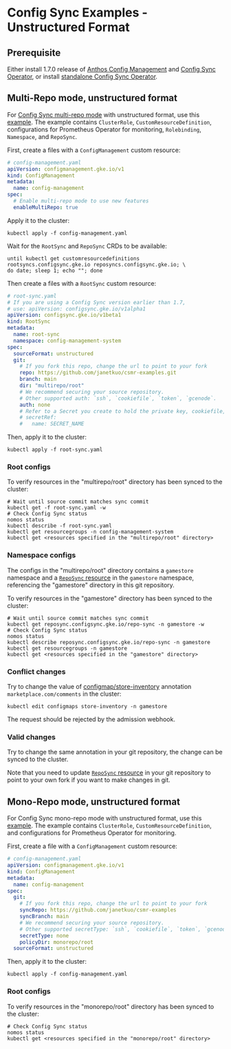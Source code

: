 # Config Sync Examples - Unstructured Format

## Prerequisite 

Either install 1.7.0 release of [Anthos Config Management](https://cloud.google.com/anthos-config-management/docs/how-to/installing) and [Config Sync Operator](https://cloud.google.com/anthos-config-management/docs/how-to/installing-config-sync), or install [standalone Config Sync Operator](https://cloud.google.com/kubernetes-engine/docs/add-on/config-sync/how-to/installing).

## Multi-Repo mode, unstructured format

For [Config Sync multi-repo mode](https://cloud.google.com/kubernetes-engine/docs/add-on/config-sync/how-to/multi-repo) with unstructured format, use this [example](./multirepo/).
The example contains `ClusterRole`, `CustomResourceDefinition`, configurations for Prometheus Operator for monitoring, `Rolebinding`, `Namespace`, and `RepoSync`.

First, create a files with a `ConfigManagement` custom resource:

```yaml
# config-management.yaml
apiVersion: configmanagement.gke.io/v1
kind: ConfigManagement
metadata:
  name: config-management
spec:
  # Enable multi-repo mode to use new features
  enableMultiRepo: true
```

Apply it to the cluster:

```console
kubectl apply -f config-management.yaml
```

Wait for the `RootSync` and `RepoSync` CRDs to be available:

```console
until kubectl get customresourcedefinitions rootsyncs.configsync.gke.io reposyncs.configsync.gke.io; \
do date; sleep 1; echo ""; done
```

Then create a files with a `RootSync` custom resource:

```yaml
# root-sync.yaml
# If you are using a Config Sync version earlier than 1.7,
# use: apiVersion: configsync.gke.io/v1alpha1
apiVersion: configsync.gke.io/v1beta1
kind: RootSync
metadata:
  name: root-sync
  namespace: config-management-system
spec:
  sourceFormat: unstructured
  git:
    # If you fork this repo, change the url to point to your fork
    repo: https://github.com/janetkuo/csmr-examples.git
    branch: main
    dir: "multirepo/root"
    # We recommend securing your source repository.
    # Other supported auth: `ssh`, `cookiefile`, `token`, `gcenode`.
    auth: none
    # Refer to a Secret you create to hold the private key, cookiefile, or token.
    # secretRef:
    #   name: SECRET_NAME
```

Then, apply it to the cluster:

```console
kubectl apply -f root-sync.yaml
```

### Root configs

To verify resources in the "multirepo/root" directory has been synced to the cluster:

```console
# Wait until source commit matches sync commit
kubectl get -f root-sync.yaml -w
# Check Config Sync status
nomos status
kubectl describe -f root-sync.yaml
kubectl get resourcegroups -n config-management-system
kubectl get <resources specified in the "multirepo/root" directory>
```

### Namespace configs

The configs in the "multirepo/root" directory contains a `gamestore` namespace and a [`RepoSync` resource](multirepo/root/reposync-gamestore.yaml) in the `gamestore` namespace, referencing the "gamestore" directory in this git repository.

To verify resources in the "gamestore" directory has been synced to the cluster:

```console
# Wait until source commit matches sync commit
kubectl get reposync.configsync.gke.io/repo-sync -n gamestore -w
# Check Config Sync status
nomos status
kubectl describe reposync.configsync.gke.io/repo-sync -n gamestore
kubectl get resourcegroups -n gamestore
kubectl get <resources specified in the "gamestore" directory>
```

### Conflict changes

Try to change the value of [configmap/store-inventory](gamestore/configmap-inventory.yaml) annotation `marketplace.com/comments` in the cluster:

```console
kubectl edit configmaps store-inventory -n gamestore
```

The request should be rejected by the admission webhook.

### Valid changes

Try to change the same annotation in your git repository, the change can be synced to the cluster.

Note that you need to update [`RepoSync` resource](root/reposync-gamestore.yaml) in your git repository to point to your own fork if you want to make changes in git.

## Mono-Repo mode, unstructured format

For Config Sync mono-repo mode with unstructured format, use this [example](./monorepo/root).
The example contains `ClusterRole`, `CustomResourceDefinition`, and configurations for Prometheus Operator for monitoring.

First, create a file with a `ConfigManagement` custom resource:

```yaml
# config-management.yaml
apiVersion: configmanagement.gke.io/v1
kind: ConfigManagement
metadata:
  name: config-management
spec:
  git:
    # If you fork this repo, change the url to point to your fork
    syncRepo: https://github.com/janetkuo/csmr-examples
    syncBranch: main
    # We recommend securing your source repository.
    # Other supported secretType: `ssh`, `cookiefile`, `token`, `gcenode`.
    secretType: none
    policyDir: monorepo/root
  sourceFormat: unstructured
```

Then, apply it to the cluster:

```console
kubectl apply -f config-management.yaml
```

### Root configs

To verify resources in the "monorepo/root" directory has been synced to the cluster:

```console
# Check Config Sync status
nomos status
kubectl get <resources specified in the "monorepo/root" directory>
```
